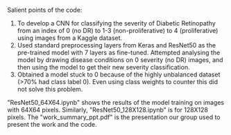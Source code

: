 Salient points of the code:
1. To develop a CNN for classifying the severity of Diabetic Retinopathy from an index of 0 (no DR) to 1-3 (non-proliferative) to 4 (proliferative) using
   images from a Kaggle dataset.
2. Used standard preprocessing layers from Keras and ResNet50 as the pre-trained model with 7 layers as fine-tuned. Attempted analysing the model by drawing disease
   conditions on 0 severity (no DR) images, and then using the model to get their new severity classification.
3. Obtained a model stuck to 0 because of the highly unbalanced dataset (>70% had class label 0). Even using class weights to counter this did
   not solve this problem.

"ResNet50_64X64.ipynb" shows the results of the model training on images with 64X64 pixels. Similarly, "ResNet50_128X128.ipynb" is for 128X128 pixels.
The "work_summary_ppt.pdf" is the presentation our group used to present the work and the code. 
